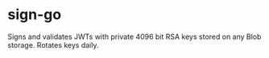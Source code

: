 # sign-go
Signs and validates JWTs with private 4096 bit RSA keys stored on any Blob storage. Rotates keys daily.
